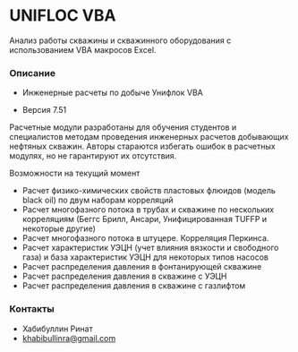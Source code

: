 # UNIFLOC VBA #

Анализ работы скважины и скважинного оборудования 
с использованием VBA макросов Excel.

### Описание ###

* Инженерные расчеты по добыче Унифлок VBA

* Версия 7.51

Расчетные модули разработаны для обучения студентов и специалистов методам проведения инженерных расчетов добывающих нефтяных скважин. Авторы стараются избегать ошибок в расчетных модулях, но не гарантируют их отсутствия. 

Возможности на текущий момент
- Расчет физико-химических свойств пластовых флюидов (модель black oil) по двум наборам корреляций
- Расчет многофазного потока в трубах и скважине по нескольких корреляциям (Беггс Брилл, Ансари, Унифицированная TUFFP и некоторые другие)
- Расчет многофазного потока в штуцере. Корреляция Перкинса.
- Расчет характеристик УЭЦН (учет влияния вязкости и свободного газа) и база характеристик УЭЦН для некоторых типов насосов
- Расчет распределения давления в фонтанирующей скважине
- Расчет распределения давления в скважине с УЭЦН
- Расчет распределения давления в скважине с газлифтом

### Контакты ###

* Хабибуллин Ринат
* khabibullinra@gmail.com

